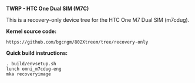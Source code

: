 **TWRP - HTC One Dual SIM (M7C)**

This is a recovery-only device tree for the HTC One M7 Dual SIM (m7cdug).

**Kernel source code:**

    https://github.com/bgcngm/802Xtreem/tree/recovery-only

**Quick build instructions:**

    . build/envsetup.sh
    lunch omni_m7cdug-eng
    mka recoveryimage

